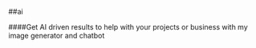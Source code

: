 ##ai

####Get AI driven results to help with your projects or business with my image generator and chatbot
